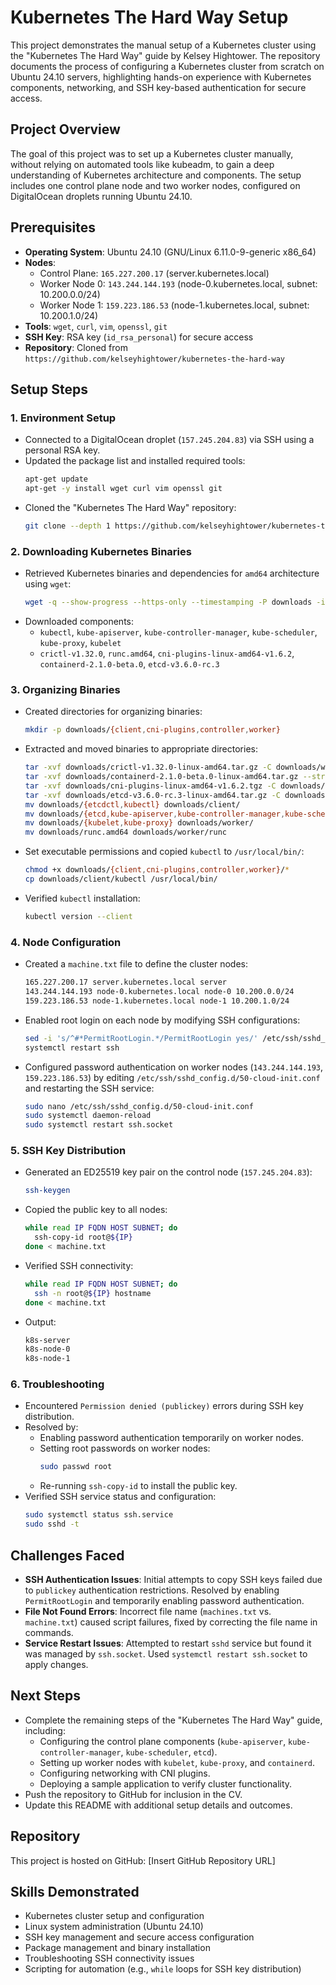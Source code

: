 
# Kubernetes The Hard Way Setup

This project demonstrates the manual setup of a Kubernetes cluster using the "Kubernetes The Hard Way" guide by Kelsey Hightower. The repository documents the process of configuring a Kubernetes cluster from scratch on Ubuntu 24.10 servers, highlighting hands-on experience with Kubernetes components, networking, and SSH key-based authentication for secure access.

## Project Overview

The goal of this project was to set up a Kubernetes cluster manually, without relying on automated tools like kubeadm, to gain a deep understanding of Kubernetes architecture and components. The setup includes one control plane node and two worker nodes, configured on DigitalOcean droplets running Ubuntu 24.10.

## Prerequisites

- **Operating System**: Ubuntu 24.10 (GNU/Linux 6.11.0-9-generic x86_64)
- **Nodes**:
  - Control Plane: `165.227.200.17` (server.kubernetes.local)
  - Worker Node 0: `143.244.144.193` (node-0.kubernetes.local, subnet: 10.200.0.0/24)
  - Worker Node 1: `159.223.186.53` (node-1.kubernetes.local, subnet: 10.200.1.0/24)
- **Tools**: `wget`, `curl`, `vim`, `openssl`, `git`
- **SSH Key**: RSA key (`id_rsa_personal`) for secure access
- **Repository**: Cloned from `https://github.com/kelseyhightower/kubernetes-the-hard-way`

## Setup Steps

### 1. Environment Setup

- Connected to a DigitalOcean droplet (`157.245.204.83`) via SSH using a personal RSA key.
- Updated the package list and installed required tools:
  ```bash
  apt-get update
  apt-get -y install wget curl vim openssl git
  ```
- Cloned the "Kubernetes The Hard Way" repository:
  ```bash
  git clone --depth 1 https://github.com/kelseyhightower/kubernetes-the-hard-way.git
  ```

### 2. Downloading Kubernetes Binaries

- Retrieved Kubernetes binaries and dependencies for `amd64` architecture using `wget`:
  ```bash
  wget -q --show-progress --https-only --timestamping -P downloads -i downloads-amd64.txt
  ```
- Downloaded components:
  - `kubectl`, `kube-apiserver`, `kube-controller-manager`, `kube-scheduler`, `kube-proxy`, `kubelet`
  - `crictl-v1.32.0`, `runc.amd64`, `cni-plugins-linux-amd64-v1.6.2`, `containerd-2.1.0-beta.0`, `etcd-v3.6.0-rc.3`

### 3. Organizing Binaries

- Created directories for organizing binaries:
  ```bash
  mkdir -p downloads/{client,cni-plugins,controller,worker}
  ```
- Extracted and moved binaries to appropriate directories:
  ```bash
  tar -xvf downloads/crictl-v1.32.0-linux-amd64.tar.gz -C downloads/worker/
  tar -xvf downloads/containerd-2.1.0-beta.0-linux-amd64.tar.gz --strip-components 1 -C downloads/worker/
  tar -xvf downloads/cni-plugins-linux-amd64-v1.6.2.tgz -C downloads/cni-plugins/
  tar -xvf downloads/etcd-v3.6.0-rc.3-linux-amd64.tar.gz -C downloads/ --strip-components 1 etcd-v3.6.0-rc.3-linux-amd64/etcdctl etcd-v3.6.0-rc.3-linux-amd64/etcd
  mv downloads/{etcdctl,kubectl} downloads/client/
  mv downloads/{etcd,kube-apiserver,kube-controller-manager,kube-scheduler} downloads/controller/
  mv downloads/{kubelet,kube-proxy} downloads/worker/
  mv downloads/runc.amd64 downloads/worker/runc
  ```
- Set executable permissions and copied `kubectl` to `/usr/local/bin/`:
  ```bash
  chmod +x downloads/{client,cni-plugins,controller,worker}/*
  cp downloads/client/kubectl /usr/local/bin/
  ```
- Verified `kubectl` installation:
  ```bash
  kubectl version --client
  ```

### 4. Node Configuration

- Created a `machine.txt` file to define the cluster nodes:
  ```bash
  165.227.200.17 server.kubernetes.local server
  143.244.144.193 node-0.kubernetes.local node-0 10.200.0.0/24
  159.223.186.53 node-1.kubernetes.local node-1 10.200.1.0/24
  ```
- Enabled root login on each node by modifying SSH configurations:
  ```bash
  sed -i 's/^#*PermitRootLogin.*/PermitRootLogin yes/' /etc/ssh/sshd_config
  systemctl restart ssh
  ```
- Configured password authentication on worker nodes (`143.244.144.193`, `159.223.186.53`) by editing `/etc/ssh/sshd_config.d/50-cloud-init.conf` and restarting the SSH service:
  ```bash
  sudo nano /etc/ssh/sshd_config.d/50-cloud-init.conf
  sudo systemctl daemon-reload
  sudo systemctl restart ssh.socket
  ```

### 5. SSH Key Distribution

- Generated an ED25519 key pair on the control node (`157.245.204.83`):
  ```bash
  ssh-keygen
  ```
- Copied the public key to all nodes:
  ```bash
  while read IP FQDN HOST SUBNET; do
    ssh-copy-id root@${IP}
  done < machine.txt
  ```
- Verified SSH connectivity:
  ```bash
  while read IP FQDN HOST SUBNET; do
    ssh -n root@${IP} hostname
  done < machine.txt
  ```
- Output:
  ```bash
  k8s-server
  k8s-node-0
  k8s-node-1
  ```

### 6. Troubleshooting

- Encountered `Permission denied (publickey)` errors during SSH key distribution.
- Resolved by:
  - Enabling password authentication temporarily on worker nodes.
  - Setting root passwords on worker nodes:
    ```bash
    sudo passwd root
    ```
  - Re-running `ssh-copy-id` to install the public key.
- Verified SSH service status and configuration:
  ```bash
  sudo systemctl status ssh.service
  sudo sshd -t
  ```

## Challenges Faced

- **SSH Authentication Issues**: Initial attempts to copy SSH keys failed due to `publickey` authentication restrictions. Resolved by enabling `PermitRootLogin` and temporarily enabling password authentication.
- **File Not Found Errors**: Incorrect file name (`machines.txt` vs. `machine.txt`) caused script failures, fixed by correcting the file name in commands.
- **Service Restart Issues**: Attempted to restart `sshd` service but found it was managed by `ssh.socket`. Used `systemctl restart ssh.socket` to apply changes.

## Next Steps

- Complete the remaining steps of the "Kubernetes The Hard Way" guide, including:
  - Configuring the control plane components (`kube-apiserver`, `kube-controller-manager`, `kube-scheduler`, `etcd`).
  - Setting up worker nodes with `kubelet`, `kube-proxy`, and `containerd`.
  - Configuring networking with CNI plugins.
  - Deploying a sample application to verify cluster functionality.
- Push the repository to GitHub for inclusion in the CV.
- Update this README with additional setup details and outcomes.

## Repository

This project is hosted on GitHub: [Insert GitHub Repository URL]

## Skills Demonstrated

- Kubernetes cluster setup and configuration
- Linux system administration (Ubuntu 24.10)
- SSH key management and secure access configuration
- Package management and binary installation
- Troubleshooting SSH connectivity issues
- Scripting for automation (e.g., `while` loops for SSH key distribution)
```
